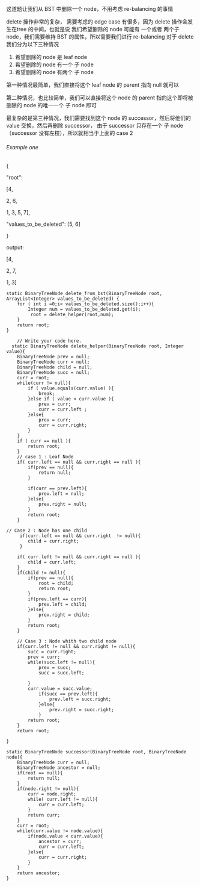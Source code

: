 这道题让我们从 BST 中删除一个 node，不用考虑 re-balancing 的事情

delete 操作非常的复杂， 需要考虑的 edge case 有很多，因为 delete 操作会发生在tree 的中间，也就是说 我们希望删除的 node 可能有 一个或者 两个子 node，我们需要维持 BST 的属性，所以需要我们进行 re-balancing
对于 delete 我们分为以下三种情况
1. 希望删除的 node 是 leaf node
2. 希望删除的 node 有一个 子 node
3. 希望删除的 node 有两个 子 node

第一种情况最简单，我们直接将这个 leaf node 的 parent 指向 null 就可以

第二种情况，也比较简单，我们可以直接将这个 node 的 parent 指向这个即将被删除的 node 的唯一一个 子 node 即可

最复杂的是第三种情况，我们需要找到这个 node 的 successor，然后将他们的 value 交换，然后再删除 successor， 由于 successor 只存在一个 子 node（successor 没有左枝），所以就相当于上面的 case 2

###### Example one

{

"root":

[4,

2, 6,

1, 3, 5, 7],

"values_to_be_deleted": [5, 6]

}

output:

[4,

2, 7,

1, 3]


    static BinaryTreeNode delete_from_bst(BinaryTreeNode root, ArrayList<Integer> values_to_be_deleted) {
        for ( int i =0;i< values_to_be_deleted.size();i++){
            Integer num = values_to_be_deleted.get(i);
             root = delete_helper(root,num);
        }
        return root;
    }
    
        // Write your code here.
      static BinaryTreeNode delete_helper(BinaryTreeNode root, Integer value){
        BinaryTreeNode prev = null;
        BinaryTreeNode curr = null;
        BinaryTreeNode child = null;
        BinaryTreeNode succ = null;
        curr = root;
        while(curr != null){
            if ( value.equals(curr.value) ){
                break;
            }else if ( value < curr.value ){
                prev = curr;
                curr = curr.left ;
            }else{
                prev = curr;
                curr = curr.right;
            }
        }
        if ( curr == null ){
            return root; 
        }
        // case 1 : Leaf Node
        if( curr.left == null && curr.right == null ){
            if(prev == null){
                return null;
            }
            
            if(curr == prev.left){
                prev.left = null;
            }else{
                prev.right = null;
            }
            return root;
        }
        
    // Case 2 : Node has one child
         if(curr.left == null && curr.right  != null){
            child = curr.right;
         }
        
        if( curr.left != null && curr.right == null ){
            child = curr.left;
        }
        if(child != null){
            if(prev == null){
                root = child;
                return root;
            }
            if(prev.left == curr){
                prev.left = child;
            }else{
                prev.right = child;
            }
            return root;
        }
        
        // Case 3 : Node whith two child node
        if(curr.left != null && curr.right != null){
            succ = curr.right;
            prev = curr;
            while(succ.left != null){
                prev = succ;
                succ = succ.left;
                
            }    
            curr.value = succ.value;
                if(succ == prev.left){
                    prev.left = succ.right;
                }else{
                    prev.right = succ.right;
                }
            return root;
        }
        return root;
        
    }
    
    static BinaryTreeNode successor(BinaryTreeNode root, BinaryTreeNode node){
        BinaryTreeNode curr = null;
        BinaryTreeNode ancestor = null;
        if(root == null){
            return null;
        }
        if(node.right != null){
            curr = node.right;
            while( curr.left != null){
                curr = curr.left;
            }
            return curr;
        }
        curr = root;
        while(curr.value != node.value){
            if(node.value < curr.value){
                ancestor = curr;
                curr = curr.left;
            }else{
                curr = curr.right;
            }
        }
        return ancestor;
    }